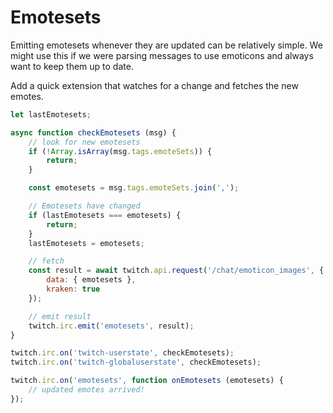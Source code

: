 # Emotesets

Emitting emotesets whenever they are updated can be relatively simple. We might use this if we were parsing messages to use emoticons and always want to keep them up to date.

Add a quick extension that watches for a change and fetches the new emotes.

```javascript
let lastEmotesets;

async function checkEmotesets (msg) {
    // look for new emotesets
    if (!Array.isArray(msg.tags.emoteSets)) {
        return;
    }

    const emotesets = msg.tags.emoteSets.join(',');

    // Emotesets have changed
    if (lastEmotesets === emotesets) {
        return;
    }
    lastEmotesets = emotesets;

    // fetch
    const result = await twitch.api.request('/chat/emoticon_images', {
        data: { emotesets },
        kraken: true
    });

    // emit result
    twitch.irc.emit('emotesets', result);
}

twitch.irc.on('twitch-userstate', checkEmotesets);
twitch.irc.on('twitch-globaluserstate', checkEmotesets);

twitch.irc.on('emotesets', function onEmotesets (emotesets) {
    // updated emotes arrived!
});
```
